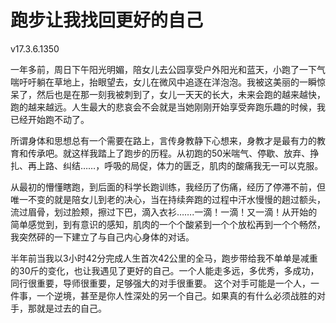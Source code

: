 # 跑步让我找回更好的自己
v17.3.6.1350


一年多前，周日下午阳光明媚，陪女儿去公园享受户外阳光和蓝天，小跑了一下气喘吁吁躺在草地上，抬眼望去，女儿在微风中追逐在洋泡泡。我被这美丽的一瞬惊呆了，然后也是在那一刻我被刺到了，女儿一天天的长大，未来会跑的越来越快，跑的越来越远。人生最大的悲哀会不会就是当她刚刚开始享受奔跑乐趣的时候，我已经开始跑不动了。

所谓身体和思想总有一个需要在路上，言传身教静下心想来，身教才是最有力的教育和传承吧。就这样我踏上了跑步的历程。从初跑的50米喘气、停歇、放弃、挣扎、再上路、纠结……，呼吸的局促，体力的匮乏，肌肉的酸痛我无一可以克服。

从最初的懵懂瞎跑，到后面的科学长跑训练，我经历了伤痛，经历了停滞不前，但唯一不变的就是陪女儿到老的决心，当在持续奔跑的过程中汗水慢慢的趟过额头，流过眉骨，划过脸颊，擦过下巴，滴入衣衫…….一滴！一滴！又一滴！从开始的简单感觉到，到有意识的感知，肌肉的一个个酸紧到一个个放松再到一个个畅然，我突然砰的一下建立了与自己内心身体的对话。

半年前当我以3小时42分完成人生首次42公里的全马，跑步带给我不单单是减重的30斤的变化，也让我遇见了更好的自己。一个人能走多远，多优秀，多成功，同行很重要，导师很重要，足够强大的对手很重要。 这个对手可能是一个人，一件事，一个逆境，甚至是你人性深处的另一个自己。如果真的有什么必须战胜的对手，那就是过去的自己。
